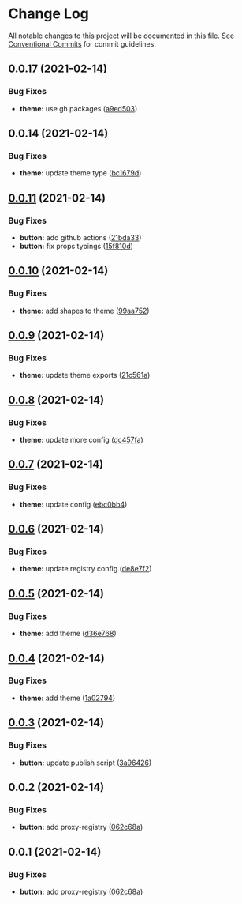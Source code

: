 # Change Log

All notable changes to this project will be documented in this file.
See [Conventional Commits](https://conventionalcommits.org) for commit guidelines.

## 0.0.17 (2021-02-14)


### Bug Fixes

* **theme:** use gh packages ([a9ed503](https://github.com/dankreiger/welpe/commit/a9ed503536b1fc873b53bd2ee5d6e231e25e6e56))





## 0.0.14 (2021-02-14)


### Bug Fixes

* **theme:** update theme type ([bc1679d](https://github.com/dankreiger/welpe/commit/bc1679dc6fc8be420963f627a393951d36cd0f31))





## [0.0.11](https://github.com/dankreiger/welpe/compare/v0.0.10...v0.0.11) (2021-02-14)


### Bug Fixes

* **button:** add github actions ([21bda33](https://github.com/dankreiger/welpe/commit/21bda33f3a58d41c9d7f6f2aebb7dc77c7f81b01))
* **button:** fix props typings ([15f810d](https://github.com/dankreiger/welpe/commit/15f810d7e01609863aa9c35e004b30a57f784b43))





## [0.0.10](https://github.com/dankreiger/welpe/compare/v0.0.9...v0.0.10) (2021-02-14)


### Bug Fixes

* **theme:** add shapes to theme ([99aa752](https://github.com/dankreiger/welpe/commit/99aa7528fda0ed37efdf02fb22642755f4501d48))





## [0.0.9](https://github.com/dankreiger/welpe/compare/v0.0.8...v0.0.9) (2021-02-14)


### Bug Fixes

* **theme:** update theme exports ([21c561a](https://github.com/dankreiger/welpe/commit/21c561a4c323bbb1df6d8c40518b7254858a55d2))





## [0.0.8](https://github.com/dankreiger/welpe/compare/v0.0.7...v0.0.8) (2021-02-14)


### Bug Fixes

* **theme:** update more config ([dc457fa](https://github.com/dankreiger/welpe/commit/dc457fab5e07f014f4261865da5b9d99df491617))





## [0.0.7](https://github.com/dankreiger/welpe/compare/v0.0.6...v0.0.7) (2021-02-14)


### Bug Fixes

* **theme:** update config ([ebc0bb4](https://github.com/dankreiger/welpe/commit/ebc0bb4ac3315c82a13e27be2f21da57a3bc50ea))





## [0.0.6](https://github.com/dankreiger/welpe/compare/v0.0.5...v0.0.6) (2021-02-14)


### Bug Fixes

* **theme:** update registry config ([de8e7f2](https://github.com/dankreiger/welpe/commit/de8e7f2811b17484ffadc11b51f8b53ee705ca93))





## [0.0.5](https://github.com/dankreiger/welpe/compare/v0.0.4...v0.0.5) (2021-02-14)


### Bug Fixes

* **theme:** add theme ([d36e768](https://github.com/dankreiger/welpe/commit/d36e768b95d1a787f6cd7826f6181527682968ea))





## [0.0.4](https://github.com/dankreiger/welpe/compare/v0.0.3...v0.0.4) (2021-02-14)


### Bug Fixes

* **theme:** add theme ([1a02794](https://github.com/dankreiger/welpe/commit/1a02794a0b3f578e225884d08d552c4ae0d1b024))





## [0.0.3](https://github.com/dankreiger/welpe/compare/v0.0.2...v0.0.3) (2021-02-14)


### Bug Fixes

* **button:** update publish script ([3a96426](https://github.com/dankreiger/welpe/commit/3a964268e9b123cfc6c462a27c11e9bcbb42a0fb))





## 0.0.2 (2021-02-14)


### Bug Fixes

* **button:** add proxy-registry ([062c68a](https://github.com/dankreiger/welpe/commit/062c68a4283b64aa02032ddc22173497d8be98c7))





## 0.0.1 (2021-02-14)


### Bug Fixes

* **button:** add proxy-registry ([062c68a](https://github.com/dankreiger/welpe/commit/062c68a4283b64aa02032ddc22173497d8be98c7))
